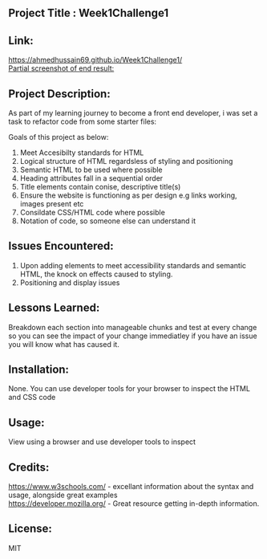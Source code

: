 ## Project Title : Week1Challenge1

## Link:

https://ahmedhussain69.github.io/Week1Challenge1/<br>
[Partial screenshot of end result:](assets/images/challenge1EndResult.PNG)

## Project Description:

As part of my learning journey to become a front end developer, i was set a task to refactor code from some starter files:

Goals of this project as below:

1. Meet Accesibilty standards for HTML
2. Logical structure of HTML regardsless of styling and positioning
3. Semantic HTML to be used where possible
4. Heading attributes fall in a sequential order
5. Title elements contain conise, descriptive title(s)
6. Ensure the website is functioning as per design e.g links working, images present etc
7. Consildate CSS/HTML code where possible
8. Notation of code, so someone else can understand it


## Issues Encountered:

1. Upon adding elements to meet accessibility standards  and semantic HTML, the knock on 
   effects caused to styling.
2. Positioning and display issues

## Lessons Learned:

Breakdown each section into manageable chunks and test at every change so you can see the impact of your change immediatley if you have an issue you will know what has caused it.

## Installation:

None. You can use developer tools for your browser to inspect the HTML and CSS code

## Usage:

View using a browser and use developer tools to inspect

## Credits:

https://www.w3schools.com/ - excellant information about the syntax and usage, alongside great examples<br>
https://developer.mozilla.org/ - Great resource getting in-depth information.

## License:

MIT

